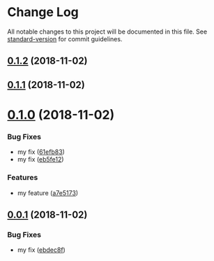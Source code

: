 # Change Log

All notable changes to this project will be documented in this file. See [standard-version](https://github.com/conventional-changelog/standard-version) for commit guidelines.

<a name="0.1.2"></a>
## [0.1.2](https://github.com/jleveugle/manager-test/compare/v0.1.1...v0.1.2) (2018-11-02)



<a name="0.1.1"></a>
## [0.1.1](https://github.com/jleveugle/manager-test/compare/v0.1.0...v0.1.1) (2018-11-02)



<a name="0.1.0"></a>
# [0.1.0](https://github.com/jleveugle/manager-test/compare/v0.0.1...v0.1.0) (2018-11-02)


### Bug Fixes

* my fix ([61efb83](https://github.com/jleveugle/manager-test/commit/61efb83))
* my fix ([eb5fe12](https://github.com/jleveugle/manager-test/commit/eb5fe12))


### Features

* my feature ([a7e5173](https://github.com/jleveugle/manager-test/commit/a7e5173))



<a name="0.0.1"></a>
## [0.0.1](https://github.com/jleveugle/manager-test/compare/v0.0.0...v0.0.1) (2018-11-02)


### Bug Fixes

* my fix ([ebdec8f](https://github.com/jleveugle/manager-test/commit/ebdec8f))
